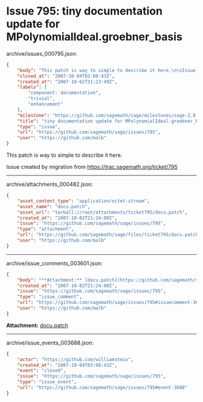 # Issue 795: tiny documentation update for MPolynomialIdeal.groebner_basis

archive/issues_000795.json:
```json
{
    "body": "This patch is way to simple to describe it here.\n\nIssue created by migration from https://trac.sagemath.org/ticket/795\n\n",
    "closed_at": "2007-10-04T03:08:43Z",
    "created_at": "2007-10-02T21:23:49Z",
    "labels": [
        "component: documentation",
        "trivial",
        "enhancement"
    ],
    "milestone": "https://github.com/sagemath/sage/milestones/sage-2.8.6",
    "title": "tiny documentation update for MPolynomialIdeal.groebner_basis",
    "type": "issue",
    "url": "https://github.com/sagemath/sage/issues/795",
    "user": "https://github.com/malb"
}
```
This patch is way to simple to describe it here.

Issue created by migration from https://trac.sagemath.org/ticket/795





---

archive/attachments_000482.json:
```json
{
    "asset_content_type": "application/octet-stream",
    "asset_name": "docu.patch",
    "asset_url": "tarball://root/attachments/ticket795/docu.patch",
    "created_at": "2007-10-02T21:24:00Z",
    "issue": "https://github.com/sagemath/sage/issues/795",
    "type": "attachment",
    "url": "https://github.com/sagemath/sage/files/ticket795/docu.patch",
    "user": "https://github.com/malb"
}
```



---

archive/issue_comments_003601.json:
```json
{
    "body": "**Attachment:** [docu.patch](https://github.com/sagemath/sage/files/ticket795/docu.patch)",
    "created_at": "2007-10-02T21:24:00Z",
    "issue": "https://github.com/sagemath/sage/issues/795",
    "type": "issue_comment",
    "url": "https://github.com/sagemath/sage/issues/795#issuecomment-3601",
    "user": "https://github.com/malb"
}
```

**Attachment:** [docu.patch](https://github.com/sagemath/sage/files/ticket795/docu.patch)



---

archive/issue_events_003688.json:
```json
{
    "actor": "https://github.com/williamstein",
    "created_at": "2007-10-04T03:08:43Z",
    "event": "closed",
    "issue": "https://github.com/sagemath/sage/issues/795",
    "type": "issue_event",
    "url": "https://github.com/sagemath/sage/issues/795#event-3688"
}
```
